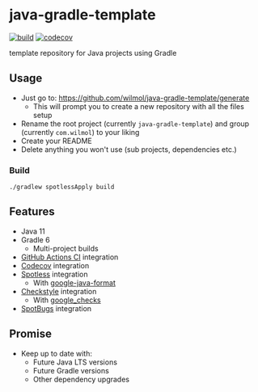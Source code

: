 # java-gradle-template

[![build](https://github.com/wilmol/java-gradle-template/workflows/build/badge.svg)](https://github.com/wilmol/java-gradle-template/actions?query=workflow%3Abuild)
[![codecov](https://codecov.io/gh/wilmol/java-gradle-template/branch/master/graph/badge.svg)](https://codecov.io/gh/wilmol/java-gradle-template)

template repository for Java projects using Gradle

## Usage
* Just go to: https://github.com/wilmol/java-gradle-template/generate
  * This will prompt you to create a new repository with all the files setup
* Rename the root project (currently `java-gradle-template`) and group (currently `com.wilmol`) to your liking 
* Create your README
* Delete anything you won't use (sub projects, dependencies etc.)

### Build
```
./gradlew spotlessApply build
```

## Features
* Java 11
* Gradle 6
  * Multi-project builds
* [GitHub Actions CI](https://help.github.com/actions/language-and-framework-guides/building-and-testing-java-with-gradle) integration
* [Codecov](https://codecov.io/) integration
* [Spotless](https://github.com/diffplug/spotless) integration 
  * With [google-java-format](https://github.com/google/google-java-format)
* [Checkstyle](https://github.com/checkstyle/checkstyle) integration 
  * With [google_checks](https://github.com/checkstyle/checkstyle/blob/master/src/main/resources/google_checks.xml)
* [SpotBugs](https://spotbugs.github.io/) integration

## Promise
* Keep up to date with:
  * Future Java LTS versions
  * Future Gradle versions
  * Other dependency upgrades
